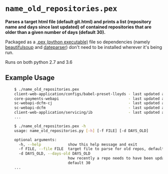 
# `name_old_repositories.pex`

**Parses a target html file (default git.html) and prints a list (repository name and days since last updated) of contained repositories that are older than a given number of days (default 30).**

Packaged as a [.pex (python executable)](https://pex.readthedocs.io/en/stable/) file so dependencies (namely [beautifulsoup](https://beautiful-soup-4.readthedocs.io/en/latest/) and [dateparser](https://dateparser.readthedocs.io/en/latest/)) don't need to be installed wherever it's being run.

Runs on both python 2.7 and 3.6

## Example Usage

```sh
    $ ./name_old_repositories.pex
    client-web-application/configs/babel-preset-lloyds - last updated approximately 34 days ago
    core-payments-webapi                               - last updated approximately 48 days ago
    sc-webapi-dcfm-cj                                  - last updated approximately 55 days ago
    sc-webapi-dcfm                                     - last updated approximately 55 days ago
    client-web-application/servicing/ib                - last updated approximately 62 days ago
    ...
```

```sh
    $ ./name_old_repositories.pex -h
    usage: name_old_repositories.py [-h] [-f FILE] [-d DAYS_OLD]

    optional arguments:
      -h, --help            show this help message and exit
      -f FILE, --file FILE  target file to parse for old repos, default ./git.html
      -d DAYS_OLD, --days-old DAYS_OLD
                            how recently a repo needs to have been updated,
                            default 30
    ...
```
